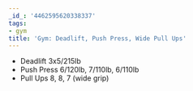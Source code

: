 ```yaml
---
_id_: '4462595620338337'
tags:
- gym
title: 'Gym: Deadlift, Push Press, Wide Pull Ups'
---
```


- Deadlift 3x5/215lb
- Push Press 6/120lb, 7/110lb, 6/110lb
- Pull Ups 8, 8, 7 (wide grip)
